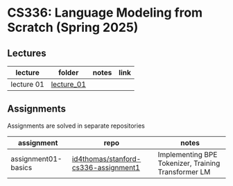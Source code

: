 # CS336: Language Modeling from Scratch (Spring 2025)
## Lectures
| lecture | folder | notes | link |
| --- | --- | --- | --- |
| lecture 01 | [lecture_01](./lecture_01/) | | |

## Assignments
Assignments are solved in separate repositories

| assignment | repo | notes |
| --- | --- | --- |
| assignment01-basics | [id4thomas/stanford-cs336-assignment1](https://github.com/id4thomas/stanford-cs336-assignment1) | Implementing BPE Tokenizer, Training Transformer LM |